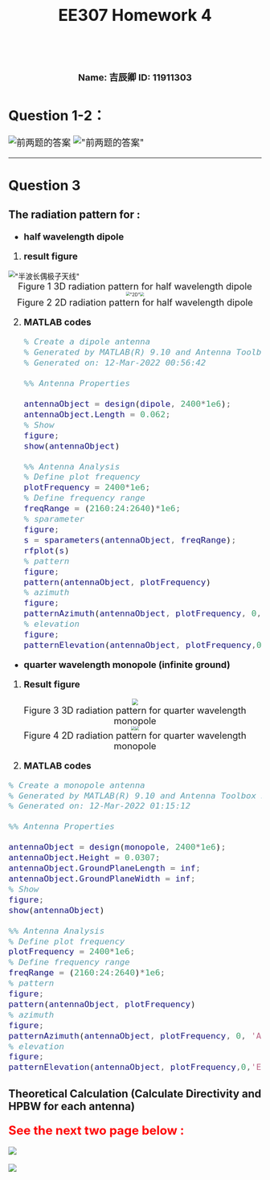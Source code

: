 <h1 align = "center"><font size='6'>EE307 Homework 4</h1>
<h1 align = "center"><font size='4'>Name: 吉辰卿 ID: 11911303</h1>

## Question 1-2：

<img src="C:\Users\Administrator\Desktop\01.jpg" alt="前两题的答案"  />

<img src="C:\Users\Administrator\Desktop\02.jpg" alt="&quot;前两题的答案&quot;"  />

---

## Question 3

### The radiation pattern for :

- **half wavelength dipole**

1. **result figure**

<img src="C:\Users\Administrator\Desktop\dipole1.jpg" alt="&quot;半波长偶极子天线&quot;" style="zoom: 80%;" />

<center> Figure 1 3D radiation pattern for half wavelength dipole</center>

<div align='center'>
<img src="C:\Users\Administrator\Desktop\dipole2.jpg" alt="&quot;2D&quot;" style="zoom:50%;" /><img src="C:\Users\Administrator\Desktop\dipole3.jpg" style="zoom:50%;" />
</div>
<center> Figure 2 2D radiation pattern for half wavelength dipole</center>

2. **MATLAB codes**

   ```matlab
   % Create a dipole antenna
   % Generated by MATLAB(R) 9.10 and Antenna Toolbox 5.0.
   % Generated on: 12-Mar-2022 00:56:42
   
   %% Antenna Properties 
   
   antennaObject = design(dipole, 2400*1e6);
   antennaObject.Length = 0.062;
   % Show
   figure;
   show(antennaObject) 
   
   %% Antenna Analysis 
   % Define plot frequency 
   plotFrequency = 2400*1e6;
   % Define frequency range 
   freqRange = (2160:24:2640)*1e6;
   % sparameter
   figure;
   s = sparameters(antennaObject, freqRange); 
   rfplot(s)
   % pattern
   figure;
   pattern(antennaObject, plotFrequency)
   % azimuth
   figure;
   patternAzimuth(antennaObject, plotFrequency, 0, 'Azimuth', 0:5:360)
   % elevation
   figure;
   patternElevation(antennaObject, plotFrequency,0,'Elevation',0:5:360)
   ```

   

- **quarter wavelength monopole (infinite ground)**



1. **Result figure**



<div align='center'>
  <img src="C:\Users\Administrator\Desktop\mono1.jpg" style="zoom:80%;" />
</div>
<center> Figure 3 3D radiation pattern for quarter wavelength monopole</center>

<div align='center'>
<img src="C:\Users\Administrator\Desktop\mono2.jpg" style="zoom:50%;" /><img src="C:\Users\Administrator\Desktop\mono3.jpg" style="zoom:50%;" /> 
</div>
<center> Figure 4 2D radiation pattern for quarter wavelength monopole</center>

2. **MATLAB codes**

```matlab
% Create a monopole antenna
% Generated by MATLAB(R) 9.10 and Antenna Toolbox 5.0.
% Generated on: 12-Mar-2022 01:15:12

%% Antenna Properties 

antennaObject = design(monopole, 2400*1e6);
antennaObject.Height = 0.0307;
antennaObject.GroundPlaneLength = inf;
antennaObject.GroundPlaneWidth = inf;
% Show
figure;
show(antennaObject) 

%% Antenna Analysis 
% Define plot frequency 
plotFrequency = 2400*1e6;
% Define frequency range 
freqRange = (2160:24:2640)*1e6;
% pattern
figure;
pattern(antennaObject, plotFrequency)
% azimuth
figure;
patternAzimuth(antennaObject, plotFrequency, 0, 'Azimuth', 0:5:360)
% elevation
figure;
patternElevation(antennaObject, plotFrequency,0,'Elevation',0:5:360)
```

### Theoretical Calculation (Calculate Directivity and HPBW for each antenna)

<font color="red" size = 5>**See the next two page below :**</font>



![](C:\Users\Administrator\Desktop\03.jpg)

![](C:\Users\Administrator\Desktop\04.jpg)



